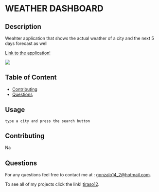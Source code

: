 
# WEATHER DASHBOARD
 
## Description
    
Weahter application that shows the actual weather of a city and the next 5 days forecast as well

[Link to the application!](https://tiraso12.github.io/Whats-the-weather-/)

![](./assets/images/screenshotApp.png.png)

 
## Table of Content
- [Contributing](#contributing)
- [Questions](#questions)
 
 
## Usage
 ```   
type a city and press the search button
```
   
## Contributing

Na
  
    
## Questions

For any questions feel free to contact me at : [gonzalo14_2@hotmail.com](mailto:gonzalo14_2@hotmail.com).

To see all of my projects click the link! [tiraso12](http://github.com/tiraso12).
    